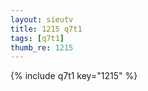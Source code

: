 ```yaml
--- 
layout: sieutv
title: 1215 q7t1
tags: [q7t1]
thumb_re: 1215
---
```

{% include q7t1 key="1215" %} 

